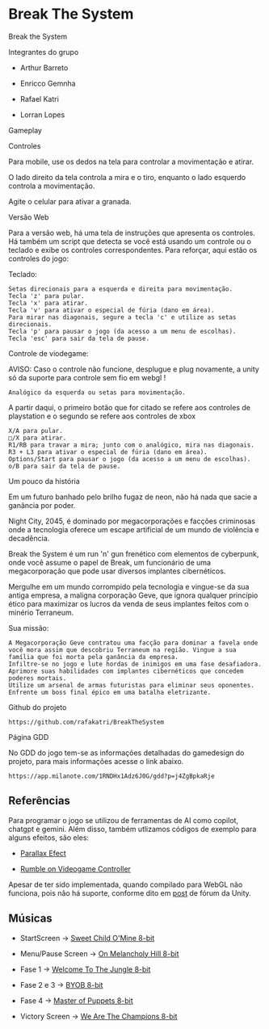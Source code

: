 # Break The System

Break the System

Integrantes do grupo

* Arthur Barreto

* Enricco Gemnha

* Rafael Katri

* Lorran Lopes

Gameplay

Controles

Para mobile, use os dedos na tela para controlar a movimentação e atirar.

O lado direito da tela controla a mira e o tiro, enquanto o lado esquerdo controla a movimentação.

Agite o celular para ativar a granada.

Versão Web

Para a versão web, há uma tela de instruções que apresenta os controles. Há também um script que detecta se você está usando um controle ou o teclado e exibe os controles correspondentes. Para reforçar, aqui estão os controles do jogo:

Teclado:

    Setas direcionais para a esquerda e direita para movimentação.
    Tecla 'z' para pular.
    Tecla 'x' para atirar.
    Tecla 'v' para ativar o especial de fúria (dano em área).
    Para mirar nas diagonais, segure a tecla 'c' e utilize as setas direcionais.
    Tecla 'p' para pausar o jogo (da acesso a um menu de escolhas).
    Tecla 'esc' para sair da tela de pause.

Controle de viodegame:

AVISO: Caso o controle não funcione, desplugue e plug novamente, a unity só da suporte para controle sem fio em webgl !

    Analógico da esquerda ou setas para movimentação. 

A partir daqui, o primeiro botão que for citado se refere aos controles de playstation e o segundo se refere aos controles de xbox

    X/A para pular.
    □/X para atirar.
    R1/RB para travar a mira; junto com o analógico, mira nas diagonais.
    R3 + L3 para ativar o especial de fúria (dano em área).
    Options/Start para pausar o jogo (da acesso a um menu de escolhas).
    o/B para sair da tela de pause.

Um pouco da história

Em um futuro banhado pelo brilho fugaz de neon, não há nada que sacie a ganância por poder.

Night City, 2045, é dominado por megacorporações e facções criminosas onde a tecnologia oferece um escape artificial de um mundo de violência e decadência.

Break the System é um run 'n' gun frenético com elementos de cyberpunk, onde você assume o papel de Break, um funcionário de uma megacorporação que pode usar diversos implantes cibernéticos.

Mergulhe em um mundo corrompido pela tecnologia e vingue-se da sua antiga empresa, a maligna corporação Geve, que ignora qualquer princípio ético para maximizar os lucros da venda de seus implantes feitos com o minério Terraneum.

Sua missão:

    A Megacorporação Geve contratou uma facção para dominar a favela onde você mora assim que descobriu Terraneum na região. Vingue a sua família que foi morta pela ganância da empresa.
    Infiltre-se no jogo e lute hordas de inimigos em uma fase desafiadora.
    Aprimore suas habilidades com implantes cibernéticos que concedem poderes mortais.
    Utilize um arsenal de armas futuristas para eliminar seus oponentes.
    Enfrente um boss final épico em uma batalha eletrizante.

Github do projeto

    https://github.com/rafakatri/BreakTheSystem

Página GDD

No GDD do jogo tem-se as informações detalhadas do gamedesign do projeto, para mais informações acesse o link abaixo.

    https://app.milanote.com/1RNDHx1Adz6J0G/gdd?p=j4ZgBpkaRje 


## Referências

Para programar o jogo se utilizou de ferramentas de AI como copilot, chatgpt e gemini. Além disso, também utlizamos códigos de exemplo para alguns efeitos, são eles:

- [Parallax Efect](www.youtube.com/embed/NBfhfDJOUhQ)

- [Rumble on Videogame Controller](https://forum.unity.com/threads/how-to-vibrate.760502/)

Apesar de ter sido implementada, quando compilado para WebGL não funciona, pois não há suporte, conforme dito em [post](https://docs.unity3d.com/Packages/com.unity.inputsystem@0.2/manual/SupportedDevices.html) de fórum da Unity.

## Músicas

- StartScreen -> [Sweet Child O'Mine 8-bit](www.youtube.com/embed/I6BDFFosSmU)

- Menu/Pause Screen -> [On Melancholy Hill 8-bit](www.youtube.com/embed/XWYKJFASaUY)

- Fase 1 -> [Welcome To The Jungle 8-bit](www.youtube.com/embed/bdfG4W4xpPI)

- Fase 2 e 3 -> [BYOB 8-bit](www.youtube.com/embed/VnBuJOFCvqM)

- Fase 4 -> [Master of Puppets 8-bit](www.youtube.com/embed/KU5zMmDtVXM)

- Victory Screen -> [We Are The Champions 8-bit](www.youtube.com/embed/1pB_G2ndIpY)



